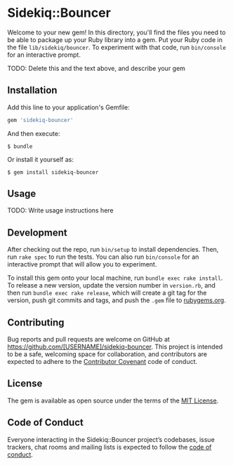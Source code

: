 # Sidekiq::Bouncer

Welcome to your new gem! In this directory, you'll find the files you need to be able to package up your Ruby library into a gem. Put your Ruby code in the file `lib/sidekiq/bouncer`. To experiment with that code, run `bin/console` for an interactive prompt.

TODO: Delete this and the text above, and describe your gem

## Installation

Add this line to your application's Gemfile:

```ruby
gem 'sidekiq-bouncer'
```

And then execute:

    $ bundle

Or install it yourself as:

    $ gem install sidekiq-bouncer

## Usage

TODO: Write usage instructions here

## Development

After checking out the repo, run `bin/setup` to install dependencies. Then, run `rake spec` to run the tests. You can also run `bin/console` for an interactive prompt that will allow you to experiment.

To install this gem onto your local machine, run `bundle exec rake install`. To release a new version, update the version number in `version.rb`, and then run `bundle exec rake release`, which will create a git tag for the version, push git commits and tags, and push the `.gem` file to [rubygems.org](https://rubygems.org).

## Contributing

Bug reports and pull requests are welcome on GitHub at https://github.com/[USERNAME]/sidekiq-bouncer. This project is intended to be a safe, welcoming space for collaboration, and contributors are expected to adhere to the [Contributor Covenant](http://contributor-covenant.org) code of conduct.

## License

The gem is available as open source under the terms of the [MIT License](https://opensource.org/licenses/MIT).

## Code of Conduct

Everyone interacting in the Sidekiq::Bouncer project’s codebases, issue trackers, chat rooms and mailing lists is expected to follow the [code of conduct](https://github.com/[USERNAME]/sidekiq-bouncer/blob/master/CODE_OF_CONDUCT.md).
